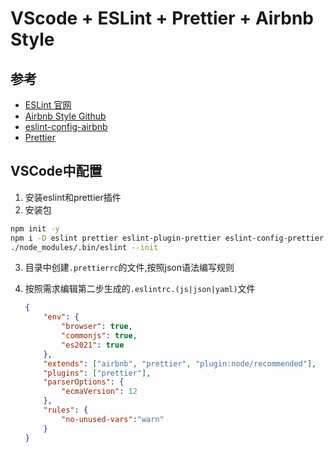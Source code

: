 # VScode + ESLint + Prettier + Airbnb Style

## 参考

* [ESLint 官网](https://eslint.org/)
* [Airbnb Style Github](https://github.com/airbnb/javascript/)
* [eslint-config-airbnb](https://www.npmjs.com/package/eslint-config-airbnb)
* [Prettier](https://prettier.io/)

## VSCode中配置

1. 安装eslint和prettier插件
2. 安装包

```bash
npm init -y
npm i -D eslint prettier eslint-plugin-prettier eslint-config-prettier eslint-plugin-node eslint-config-node eslint-config-airbnb --legacy-peer-deps
./node_modules/.bin/eslint --init
```

3. 目录中创建`.prettierrc`的文件,按照json语法编写规则

4. 按照需求编辑第二步生成的`.eslintrc.(js|json|yaml)`文件

   ```json
   {
       "env": {
           "browser": true,
           "commonjs": true,
           "es2021": true
       },
       "extends": ["airbnb", "prettier", "plugin:node/recommended"],
       "plugins": ["prettier"],
       "parserOptions": {
           "ecmaVersion": 12
       },
       "rules": {
           "no-unused-vars":"warn"
       }
   }
   
   ```

   



